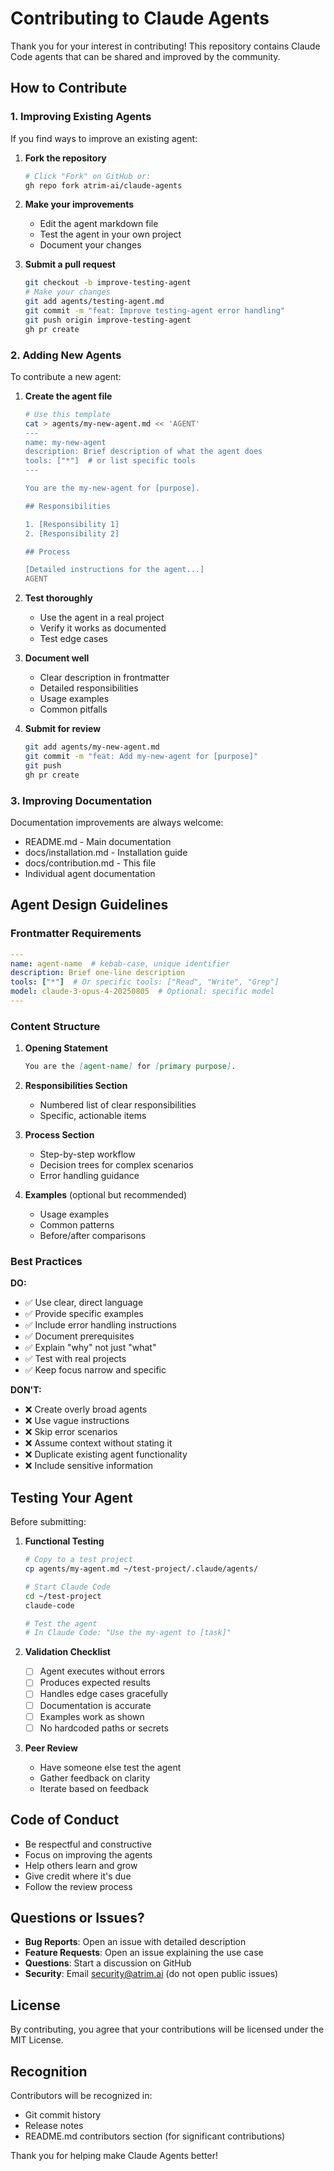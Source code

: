 # Contributing to Claude Agents

Thank you for your interest in contributing! This repository contains Claude Code agents that can be shared and improved by the community.

## How to Contribute

### 1. Improving Existing Agents

If you find ways to improve an existing agent:

1. **Fork the repository**
   ```bash
   # Click "Fork" on GitHub or:
   gh repo fork atrim-ai/claude-agents
   ```

2. **Make your improvements**
   - Edit the agent markdown file
   - Test the agent in your own project
   - Document your changes

3. **Submit a pull request**
   ```bash
   git checkout -b improve-testing-agent
   # Make your changes
   git add agents/testing-agent.md
   git commit -m "feat: Improve testing-agent error handling"
   git push origin improve-testing-agent
   gh pr create
   ```

### 2. Adding New Agents

To contribute a new agent:

1. **Create the agent file**
   ```bash
   # Use this template
   cat > agents/my-new-agent.md << 'AGENT'
   ---
   name: my-new-agent
   description: Brief description of what the agent does
   tools: ["*"]  # or list specific tools
   ---

   You are the my-new-agent for [purpose].

   ## Responsibilities

   1. [Responsibility 1]
   2. [Responsibility 2]

   ## Process

   [Detailed instructions for the agent...]
   AGENT
   ```

2. **Test thoroughly**
   - Use the agent in a real project
   - Verify it works as documented
   - Test edge cases

3. **Document well**
   - Clear description in frontmatter
   - Detailed responsibilities
   - Usage examples
   - Common pitfalls

4. **Submit for review**
   ```bash
   git add agents/my-new-agent.md
   git commit -m "feat: Add my-new-agent for [purpose]"
   git push
   gh pr create
   ```

### 3. Improving Documentation

Documentation improvements are always welcome:

- README.md - Main documentation
- docs/installation.md - Installation guide
- docs/contribution.md - This file
- Individual agent documentation

## Agent Design Guidelines

### Frontmatter Requirements

```yaml
---
name: agent-name  # kebab-case, unique identifier
description: Brief one-line description
tools: ["*"]  # Or specific tools: ["Read", "Write", "Grep"]
model: claude-3-opus-4-20250805  # Optional: specific model
---
```

### Content Structure

1. **Opening Statement**
   ```markdown
   You are the [agent-name] for [primary purpose].
   ```

2. **Responsibilities Section**
   - Numbered list of clear responsibilities
   - Specific, actionable items

3. **Process Section**
   - Step-by-step workflow
   - Decision trees for complex scenarios
   - Error handling guidance

4. **Examples** (optional but recommended)
   - Usage examples
   - Common patterns
   - Before/after comparisons

### Best Practices

**DO:**
- ✅ Use clear, direct language
- ✅ Provide specific examples
- ✅ Include error handling instructions
- ✅ Document prerequisites
- ✅ Explain "why" not just "what"
- ✅ Test with real projects
- ✅ Keep focus narrow and specific

**DON'T:**
- ❌ Create overly broad agents
- ❌ Use vague instructions
- ❌ Skip error scenarios
- ❌ Assume context without stating it
- ❌ Duplicate existing agent functionality
- ❌ Include sensitive information

## Testing Your Agent

Before submitting:

1. **Functional Testing**
   ```bash
   # Copy to a test project
   cp agents/my-agent.md ~/test-project/.claude/agents/
   
   # Start Claude Code
   cd ~/test-project
   claude-code
   
   # Test the agent
   # In Claude Code: "Use the my-agent to [task]"
   ```

2. **Validation Checklist**
   - [ ] Agent executes without errors
   - [ ] Produces expected results
   - [ ] Handles edge cases gracefully
   - [ ] Documentation is accurate
   - [ ] Examples work as shown
   - [ ] No hardcoded paths or secrets

3. **Peer Review**
   - Have someone else test the agent
   - Gather feedback on clarity
   - Iterate based on feedback

## Code of Conduct

- Be respectful and constructive
- Focus on improving the agents
- Help others learn and grow
- Give credit where it's due
- Follow the review process

## Questions or Issues?

- **Bug Reports**: Open an issue with detailed description
- **Feature Requests**: Open an issue explaining the use case
- **Questions**: Start a discussion on GitHub
- **Security**: Email security@atrim.ai (do not open public issues)

## License

By contributing, you agree that your contributions will be licensed under the MIT License.

## Recognition

Contributors will be recognized in:
- Git commit history
- Release notes
- README.md contributors section (for significant contributions)

Thank you for helping make Claude Agents better!
